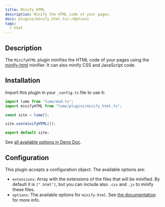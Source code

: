```yaml
---
title: Minify HTML
description: Minify the HTML code of your pages.
docs: plugins/minify_html.ts/~/Options
tags:
  - html
---
```


## Description

The `MinifyHTML` plugin minifies the HTML code of your pages using the
[minify-html](https://github.com/wilsonzlin/minify-html) minifier. It can also
minify CSS and JavaScript code.

## Installation

Import this plugin in your `_config.ts` file to use it:

```js
import lume from "lume/mod.ts";
import minifyHTML from "lume/plugins/minify_html.ts";

const site = lume();

site.use(minifyHTML());

export default site;
```

See
[all available options in Deno Doc](https://doc.deno.land/https/deno.land/x/lume/plugins/minify_html.ts/~/Options).

## Configuration

This plugin accepts a configuration object. The available options are:

- `extensions`: Array with the extensions of the files that will be minified. By
  default it is `[".html"]`, but you can include also `.css` and `.js` to minify
  these files.
- `options`: The available options for `minify-html`. See
  [the documentation](https://doc.deno.land/https://deno.land/x/lume/deps/minify_html.ts/~/Options)
  for more info.
